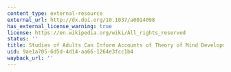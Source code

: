```yaml
---
content_type: external-resource
external_url: http://dx.doi.org/10.1037/a0014098
has_external_license_warning: true
license: https://en.wikipedia.org/wiki/All_rights_reserved
status: ''
title: Studies of Adults Can Inform Accounts of Theory of Mind Development
uid: 9ae1a705-6d5d-4d14-aa66-1264e3fcc1b4
wayback_url: ''
---
```

